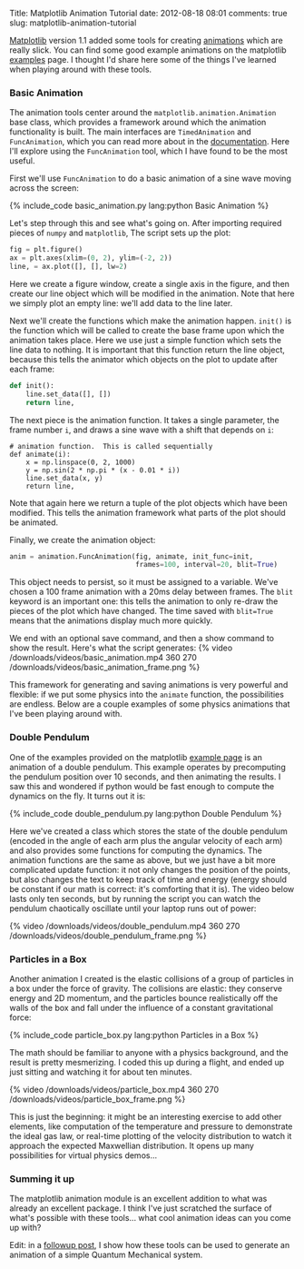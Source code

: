 Title: Matplotlib Animation Tutorial
date: 2012-08-18 08:01
comments: true
slug: matplotlib-animation-tutorial

<!-- PELICAN_BEGIN_SUMMARY -->
[Matplotlib](http://matplotlib.sourceforge.net) version 1.1 added some tools
for creating
[animations](http://matplotlib.sourceforge.net/api/animation_api.html)
which are really slick.  You can find some good example animations on
the matplotlib
[examples](http://matplotlib.sourceforge.net/examples/animation/index.html)
page.  I thought I'd share here some of the things I've learned when playing
around with these tools.

### Basic Animation ###
The animation tools center around the `matplotlib.animation.Animation` base
class, which provides a framework around which the animation functionality
is built.  The main interfaces are `TimedAnimation` and `FuncAnimation`,
which you can read more about in the
[documentation](http://matplotlib.sourceforge.net/api/animation_api.html).
Here I'll explore using the `FuncAnimation` tool, which I have found
to be the most useful.

<!-- PELICAN_END_SUMMARY -->

First we'll use `FuncAnimation` to do a basic animation of a sine wave moving
across the screen:

{% include_code basic_animation.py lang:python Basic Animation %}

Let's step through this and see what's going on.  After importing required
pieces of `numpy` and `matplotlib`, The script sets up the plot:
``` python
fig = plt.figure()
ax = plt.axes(xlim=(0, 2), ylim=(-2, 2))
line, = ax.plot([], [], lw=2)
```
Here we create a figure window, create a single axis in the figure, and then
create our line object which will be modified in the animation.  Note that
here we simply plot an empty line: we'll add data to the line later.

Next we'll create the functions which make the animation happen.  `init()`
is the function which will be called to create the base frame upon which
the animation takes place.  Here we use just a simple function which sets
the line data to nothing.  It is important that this function return the
line object, because this tells the animator which objects on the plot to
update after each frame:
``` python
def init():
    line.set_data([], [])
    return line,
```
The next piece is the animation function.  It takes a single parameter, the
frame number `i`, and draws a sine wave with a shift that depends on `i`:
```
# animation function.  This is called sequentially
def animate(i):
    x = np.linspace(0, 2, 1000)
    y = np.sin(2 * np.pi * (x - 0.01 * i))
    line.set_data(x, y)
    return line,
```
Note that again here we return a tuple of the plot objects which have been
modified.  This tells the animation framework what parts of the plot should
be animated.

Finally, we create the animation object:
``` python
anim = animation.FuncAnimation(fig, animate, init_func=init,
                               frames=100, interval=20, blit=True)
```
This object needs to persist, so it must be assigned to a variable.  We've
chosen a 100 frame animation with a 20ms delay between frames.  The
`blit` keyword is an important one: this tells the animation to only re-draw
the pieces of the plot which have changed.  The time saved with `blit=True`
means that the animations display much more quickly.

We end with an optional save command, and then a show command to show the
result.  Here's what the script generates:
{% video /downloads/videos/basic_animation.mp4 360 270 /downloads/videos/basic_animation_frame.png %}

This framework for generating and saving animations is very powerful and
flexible: if we put some physics into the `animate` function, the possibilities
are endless.  Below are a couple examples of some physics animations that
I've been playing around with.

### Double Pendulum ###
One of the examples provided on the matplotlib
[example page](http://matplotlib.sourceforge.net/examples/animation/index.html)
is an animation of a double pendulum.  This example operates by precomputing
the pendulum position over 10 seconds, and then animating the results.  I
saw this and wondered if python would be fast enough to compute the dynamics
on the fly.  It turns out it is:

{% include_code double_pendulum.py lang:python Double Pendulum %}

Here we've created a class which stores the state of the double pendulum
(encoded in the angle of each arm plus the angular velocity of each arm)
and also provides some functions for computing the dynamics.  The animation
functions are the same as above, but we just have a bit more complicated
update function: it not only changes the position of the points, but also
changes the text to keep track of time and energy (energy should be constant
if our math is correct: it's comforting that it is).  The video below
lasts only ten seconds, but by running the script you can watch the
pendulum chaotically oscillate until your laptop runs out of power:

{% video /downloads/videos/double_pendulum.mp4 360 270 /downloads/videos/double_pendulum_frame.png %}

### Particles in a Box ###

Another animation I created is the elastic collisions of a group of particles
in a box under the force of gravity.  The collisions are elastic: they conserve
energy and 2D momentum, and the particles bounce realistically off the walls
of the box and fall under the influence of a constant gravitational force:

{% include_code particle_box.py lang:python Particles in a Box %}

The math should be familiar to anyone with a physics background, and the
result is pretty mesmerizing.  I coded this up during a flight, and ended
up just sitting and watching it for about ten minutes.

{% video /downloads/videos/particle_box.mp4 360 270 /downloads/videos/particle_box_frame.png %}

This is just the beginning: it might be an interesting exercise to add
other elements, like computation of the temperature and pressure to demonstrate
the ideal gas law, or real-time plotting of the velocity distribution to
watch it approach the expected Maxwellian distribution.  It opens up many
possibilities for virtual physics demos...

### Summing it up ###
The matplotlib animation module is an excellent addition to what was already
an excellent package.  I think I've just scratched the surface of what's
possible with these tools... what cool animation ideas can you come up
with?

Edit: in a [followup post](/blog/2012/09/05/quantum-python), I show how
these tools can be used to generate an animation of a simple Quantum
Mechanical system.
